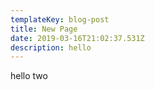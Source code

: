```yaml
---
templateKey: blog-post
title: New Page
date: 2019-03-16T21:02:37.531Z
description: hello
---
```

hello two

